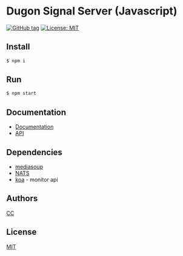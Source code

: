 # Dugon Signal Server (Javascript)

[![GitHub tag](https://img.shields.io/github/tag/0-u-0/dugon-media-server.svg)](https://github.com/0-u-0/dugon-media-server)
[![License: MIT](https://img.shields.io/badge/License-MIT-yellow.svg)](./LICENSE)

## Install

``` bash
$ npm i
```

## Run

``` bash
$ npm start
```

## Documentation

- [Documentation](https://dugon.one/#/server_overview)
- [API](#)

## Dependencies

* [mediasoup](https://github.com/versatica/mediasoup)
* [NATS](https://github.com/nats-io/nats.js) 
* [koa](https://github.com/koajs/koa) - monitor api

## Authors

[CC](https://crater.one)

## License

[MIT](./LICENSE)
